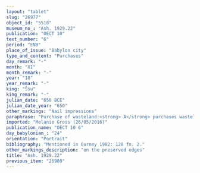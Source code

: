 ```yaml
---
layout: "tablet"
slug: "26977"
object_id: "5518"
museum_no_: "Ash. 1929.22"
publication: "OECT 10"
text_number: "6"
period: "ENB"
place_of_issue: "Babylon city"
type_and_content: "Purchases"
day_remark: "-"
month: "XI"
month_remark: "-"
year: "18"
year_remark: "-"
king: "Ššu"
king_remark: "-"
julian_date: "650 BCE"
julian_date_year: "650"
other_markings: "Nail impressions"
paraphrase: "Purchase of wasteland:<strong> A</strong> purchases wasteland (<em>ki&scaron;ubb&ucirc;</em>) for 7 shekels of silver from <strong>B</strong>. The sold land is located in the district of Ki&scaron;, in Egi&scaron;hurbisukudsukud, and borders on the thoroughfare (<em>mūtaqu</em>) of Bēlet Ki&scaron; as well as on the properties of <strong>C<sub>1</sub></strong>, <strong>C<sub>2</sub></strong> and another property of the buyer. The land covers an area of 637 square cubits (159.25 m<sup>2</sup>). 4 witnesses and the scribe. Fingernail impression (<em>ṣupru</em>) of the seller.<br /> <br /> <strong>A</strong> = Nab&ucirc;-ahu-iddin//Isinnāya; <strong>B</strong> = Nergal-īpu&scaron;//Mahh&ucirc;; <strong>C<sub>1</sub> </strong>= [&hellip;]-zēri//&Scaron;ang&ucirc;-I&scaron;tar-Bābili; <strong>C<sub>2</sub></strong> = Hulapia//Gahal; Scribe = Esagil-&scaron;umu-ibni//Pahhāru<br /> &nbsp;"
imported: "Melanie Gross (26/05/2016)"
publication_name: "OECT 10 6"
day_babylonian_: "24"
orientation: "Portrait"
bibliography: "Mentioned in Gurney 1982: 128 fn. 2."
other_markings_description: "on the preserved edges"
title: "Ash. 1929.22"
previous_item: "26980"
---
```


